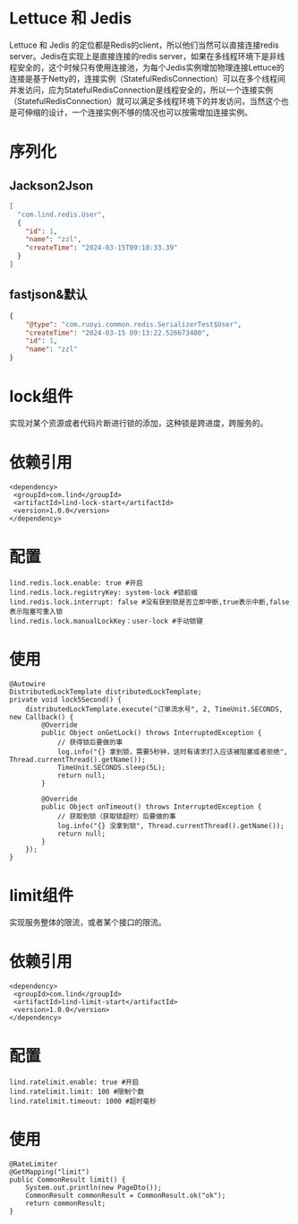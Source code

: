 # Lettuce 和 Jedis 
Lettuce 和 Jedis 的定位都是Redis的client，所以他们当然可以直接连接redis server。Jedis在实现上是直接连接的redis server，如果在多线程环境下是非线程安全的，这个时候只有使用连接池，为每个Jedis实例增加物理连接Lettuce的连接是基于Netty的，连接实例（StatefulRedisConnection）可以在多个线程间并发访问，应为StatefulRedisConnection是线程安全的，所以一个连接实例（StatefulRedisConnection）就可以满足多线程环境下的并发访问，当然这个也是可伸缩的设计，一个连接实例不够的情况也可以按需增加连接实例。

# 序列化
## Jackson2Json
```json
[
  "com.lind.redis.User",
  {
    "id": 1,
    "name": "zzl",
    "createTime": "2024-03-15T09:18:33.39"
  }
]
```
## fastjson&默认
```json
{
    "@type": "com.ruoyi.common.redis.SerializerTest$User",
    "createTime": "2024-03-15 09:13:22.526673400",
    "id": 1,
    "name": "zzl"
}
```
# lock组件
实现对某个资源或者代码片断进行锁的添加，这种锁是跨进度，跨服务的。
# 依赖引用
```
<dependency>
 <groupId>com.lind</groupId>
 <artifactId>lind-lock-start</artifactId>
 <version>1.0.0</version>
</dependency>
```
# 配置
```
lind.redis.lock.enable: true #开启
lind.redis.lock.registryKey: system-lock #锁前缀
lind.redis.lock.interrupt: false #没有获到锁是否立即中断,true表示中断,false表示阻塞可重入锁
lind.redis.lock.manualLockKey：user-lock #手动锁键
```
# 使用
```
@Autowire
DistributedLockTemplate distributedLockTemplate;
private void lock5Second() {
    distributedLockTemplate.execute("订单流水号", 2, TimeUnit.SECONDS, new Callback() {
        @Override
        public Object onGetLock() throws InterruptedException {
            // 获得锁后要做的事
            log.info("{} 拿到锁，需要5秒钟，这时有请求打入应该被阻塞或者拒绝", Thread.currentThread().getName());
            TimeUnit.SECONDS.sleep(5L);
            return null;
        }

        @Override
        public Object onTimeout() throws InterruptedException {
            // 获取到锁（获取锁超时）后要做的事
            log.info("{} 没拿到锁", Thread.currentThread().getName());
            return null;
        }
    });
}
```

# limit组件
实现服务整体的限流，或者某个接口的限流。
# 依赖引用
```
<dependency>
 <groupId>com.lind</groupId>
 <artifactId>lind-limit-start</artifactId>
 <version>1.0.0</version>
</dependency>
```
# 配置
```
lind.ratelimit.enable: true #开启
lind.ratelimit.limit: 100 #限制个数
lind.ratelimit.timeout: 1000 #超时毫秒
```
# 使用
```
@RateLimiter
@GetMapping("limit")
public CommonResult limit() {
    System.out.println(new PageDto());
    CommonResult commonResult = CommonResult.ok("ok");
    return commonResult;
}
```
